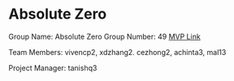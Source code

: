 # Absolute Zero
Group Name: Absolute Zero
Group Number: 49
[MVP Link](https://docs.https://docs.google.com/document/d/1wZgoSLez-makJr6LRtH-ONQg6kMaONhWU7LvJLphxec/edit?usp=sharinggoogle.com/document/d/1wZgoSLez-makJr6LRtH-ONQg6kMaONhWU7LvJLphxec/edit?usp=sharing)

Team Members: vivencp2, xdzhang2. cezhong2, achinta3, mal13

Project Manager: tanishq3
